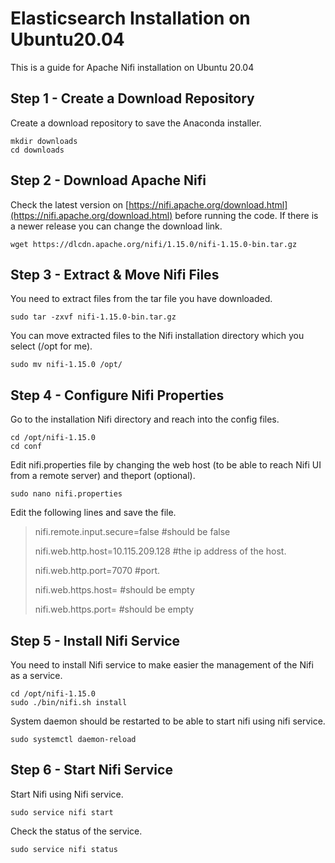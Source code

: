 # Elasticsearch Installation on Ubuntu20.04

This is a guide for Apache Nifi installation on Ubuntu 20.04

## Step 1 - Create a Download Repository

Create a download repository to save the Anaconda installer.

```
mkdir downloads
cd downloads
```

## Step 2 - Download Apache Nifi

Check the latest version on [https://nifi.apache.org/download.html](https://nifi.apache.org/download.html) before running the code. If there is a newer release you can change the download link.

```
wget https://dlcdn.apache.org/nifi/1.15.0/nifi-1.15.0-bin.tar.gz
```

## Step 3 - Extract & Move Nifi Files&#x20;

You need to extract files from the tar file you have downloaded.

```
sudo tar -zxvf nifi-1.15.0-bin.tar.gz
```

You can move extracted files to the Nifi installation directory which you select (/opt for me).

```
sudo mv nifi-1.15.0 /opt/
```

## Step 4 - Configure Nifi Properties

Go to the installation Nifi directory and reach into the config files.

```
cd /opt/nifi-1.15.0 
cd conf
```

Edit nifi.properties file by changing the web host (to be able to reach Nifi UI from a remote server) and theport (optional).

```
sudo nano nifi.properties
```

Edit the following lines and save the file.

> nifi.remote.input.secure=false      #should be false
>
>
>
> nifi.web.http.host=10.115.209.128 #the ip address of the host.
>
> nifi.web.http.port=7070 #port.
>
>
>
> nifi.web.https.host=                   #should be empty
>
> nifi.web.https.port=                   #should be empty

## Step 5 - Install Nifi Service

You need to install Nifi service to make easier the management of the Nifi as a service.

```
cd /opt/nifi-1.15.0
sudo ./bin/nifi.sh install
```

System daemon should be restarted to be able to start nifi using nifi service.

```
sudo systemctl daemon-reload
```

## Step 6 - Start Nifi Service

Start Nifi using Nifi service.

```
sudo service nifi start
```

Check the status of the service.

```
sudo service nifi status
```

